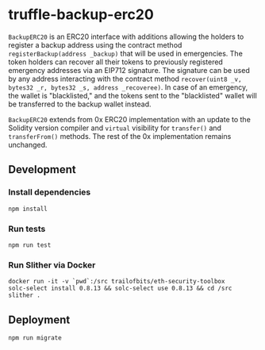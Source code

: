 # truffle-backup-erc20

`BackupERC20` is an ERC20 interface with additions allowing the holders to register a backup address using the contract method `registerBackup(address _backup)` that will be used in emergencies. The token holders can recover all their tokens to previously registered emergency addresses via an EIP712 signature. The signature can be used by any address interacting with the contract method `recover(uint8 _v, bytes32 _r, bytes32 _s, address _recoveree)`. In case of an emergency, the wallet is "blacklisted," and the tokens sent to the "blacklisted" wallet will be transferred to the backup wallet instead.

`BackupERC20` extends from 0x ERC20 implementation with an update to the Solidity version compiler and `virtual` visibility for `transfer()` and `transferFrom()` methods. The rest of the 0x implementation remains unchanged.

## Development

### Install dependencies

```
npm install
```

### Run tests

```
npm run test
```

### Run Slither via Docker

```
docker run -it -v `pwd`:/src trailofbits/eth-security-toolbox
solc-select install 0.8.13 && solc-select use 0.8.13 && cd /src
slither .
```

## Deployment

```
npm run migrate
```
